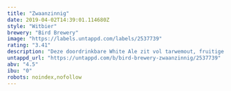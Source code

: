 ```yaml
---
title: "Zwaanzinnig"
date: 2019-04-02T14:39:01.114680Z
style: "Witbier"
brewery: "Bird Brewery"
image: "https://labels.untappd.com/labels/2537739"
rating: "3.41"
description: "Deze doordrinkbare White Ale zit vol tarwemout, fruitige geuren en tropische hoppen. Verfrissend voor de warme dagen."
untappd_url: "https://untappd.com/b/bird-brewery-zwaanzinnig/2537739"
abv: "4.5"
ibu: "0"
robots: noindex,nofollow
---
```

